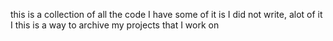 this is a collection of all the code I have some of it is I did not write, alot of it I
this is a way to archive my projects that I work on
